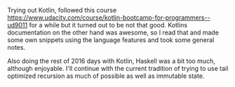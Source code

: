 Trying out Kotlin, followed this course https://www.udacity.com/course/kotlin-bootcamp-for-programmers--ud9011 for a while but it turned out to be not that good. Kotlins documentation on the other hand was awesome, so I read that and made some own snippets using the language features and took some general notes.

Also doing the rest of 2016 days with Kotlin, Haskell was a bit too much, although enjoyable. I'll continue with the current tradition of trying to use tail optimized recursion as much of possible as well as immutable state.
